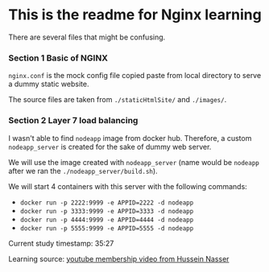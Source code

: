 # This is the readme for Nginx learning

There are several files that might be confusing.

### Section 1 Basic of NGINX

`nginx.conf` is the mock config file copied paste from local directory to serve a dummy static website.

The source files are taken from `./staticHtmlSite/` and `./images/`.

### Section 2 Layer 7 load balancing

I wasn't able to find `nodeapp` image from docker hub. Therefore, a custom `nodeapp_server` is created for the sake of dummy web server.

We will use the image created with `nodeapp_server` (name would be `nodeapp` after we ran the `./nodeapp_server/build.sh`).

We will start 4 containers with this server with the following commands:

- `docker run -p 2222:9999 -e APPID=2222 -d nodeapp`
- `docker run -p 3333:9999 -e APPID=3333 -d nodeapp`
- `docker run -p 4444:9999 -e APPID=4444 -d nodeapp`
- `docker run -p 5555:9999 -e APPID=5555 -d nodeapp`

Current study timestamp: 35:27

Learning source:
[youtube membership video from Hussein Nasser](https://www.youtube.com/watch?v=hcw-NjOh8r0&list=PLQnljOFTspQX8hkaqYiei8O2mqRIfxBm-&index=10)
